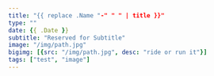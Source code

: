 ```yaml
---
title: "{{ replace .Name "-" " " | title }}"
type: ""
date: {{ .Date }}
subtitle: "Reserved for Subtitle"
image: "/img/path.jpg"
bigimg: [{src: "/img/path.jpg", desc: "ride or run it"}]
tags: ["test", "image"]
---
```

